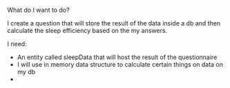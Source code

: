 What do I want to do?

I create a question that will store the result of the data inside a db
and then calculate the sleep efficiency based on the my answers. 

I need:
- An entity called sleepData that will host the result of the questionnaire
- I will use in memory data structure to calculate certain things on data on my db
- 